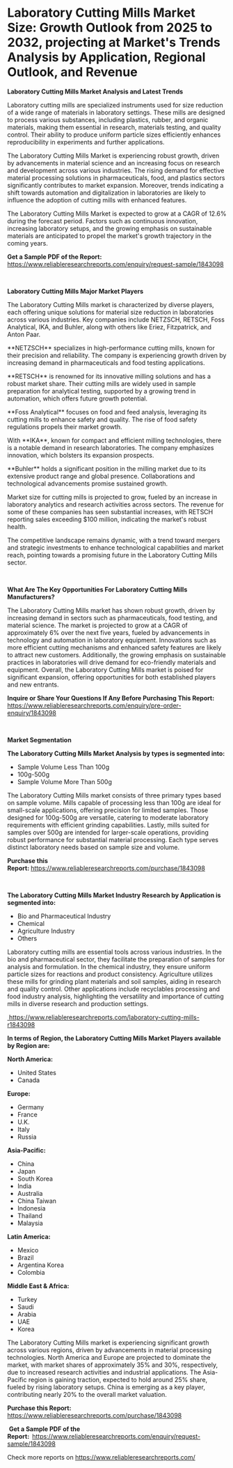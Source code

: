 <p><h1>Laboratory Cutting Mills Market Size: Growth Outlook from 2025 to 2032, projecting at Market's Trends Analysis by Application, Regional Outlook, and Revenue</h1></p><p><strong>Laboratory Cutting Mills Market Analysis and Latest Trends</strong></p>
<p><p>Laboratory cutting mills are specialized instruments used for size reduction of a wide range of materials in laboratory settings. These mills are designed to process various substances, including plastics, rubber, and organic materials, making them essential in research, materials testing, and quality control. Their ability to produce uniform particle sizes efficiently enhances reproducibility in experiments and further applications.</p><p>The Laboratory Cutting Mills Market is experiencing robust growth, driven by advancements in material science and an increasing focus on research and development across various industries. The rising demand for effective material processing solutions in pharmaceuticals, food, and plastics sectors significantly contributes to market expansion. Moreover, trends indicating a shift towards automation and digitalization in laboratories are likely to influence the adoption of cutting mills with enhanced features.</p><p>The Laboratory Cutting Mills Market is expected to grow at a CAGR of 12.6% during the forecast period. Factors such as continuous innovation, increasing laboratory setups, and the growing emphasis on sustainable materials are anticipated to propel the market's growth trajectory in the coming years.</p></p>
<p><strong>Get a Sample PDF of the Report:&nbsp;</strong> <a href="https://www.reliableresearchreports.com/enquiry/request-sample/1843098?utm_campaign=3213&utm_medium=2&utm_source=Github&utm_content=ia&utm_term=26032025&utm_id=laboratory-cutting-mills">https://www.reliableresearchreports.com/enquiry/request-sample/1843098</a></p>
<p>&nbsp;</p>
<p><strong>Laboratory Cutting Mills Major Market Players</strong></p>
<p><p>The Laboratory Cutting Mills market is characterized by diverse players, each offering unique solutions for material size reduction in laboratories across various industries. Key companies include NETZSCH, RETSCH, Foss Analytical, IKA, and Buhler, along with others like Eriez, Fitzpatrick, and Anton Paar.</p><p>**NETZSCH** specializes in high-performance cutting mills, known for their precision and reliability. The company is experiencing growth driven by increasing demand in pharmaceuticals and food testing applications. </p><p>**RETSCH** is renowned for its innovative milling solutions and has a robust market share. Their cutting mills are widely used in sample preparation for analytical testing, supported by a growing trend in automation, which offers future growth potential.</p><p>**Foss Analytical** focuses on food and feed analysis, leveraging its cutting mills to enhance safety and quality. The rise of food safety regulations propels their market growth.</p><p>With **IKA**, known for compact and efficient milling technologies, there is a notable demand in research laboratories. The company emphasizes innovation, which bolsters its expansion prospects.</p><p>**Buhler** holds a significant position in the milling market due to its extensive product range and global presence. Collaborations and technological advancements promise sustained growth.</p><p>Market size for cutting mills is projected to grow, fueled by an increase in laboratory analytics and research activities across sectors. The revenue for some of these companies has seen substantial increases, with RETSCH reporting sales exceeding $100 million, indicating the market's robust health.</p><p>The competitive landscape remains dynamic, with a trend toward mergers and strategic investments to enhance technological capabilities and market reach, pointing towards a promising future in the Laboratory Cutting Mills sector.</p></p>
<p>&nbsp;</p>
<p><strong>What Are The Key Opportunities For Laboratory Cutting Mills Manufacturers?</strong></p>
<p><p>The Laboratory Cutting Mills market has shown robust growth, driven by increasing demand in sectors such as pharmaceuticals, food testing, and material science. The market is projected to grow at a CAGR of approximately 6% over the next five years, fueled by advancements in technology and automation in laboratory equipment. Innovations such as more efficient cutting mechanisms and enhanced safety features are likely to attract new customers. Additionally, the growing emphasis on sustainable practices in laboratories will drive demand for eco-friendly materials and equipment. Overall, the Laboratory Cutting Mills market is poised for significant expansion, offering opportunities for both established players and new entrants.</p></p>
<p><strong>Inquire or Share Your Questions If Any Before Purchasing This Report:</strong> <a href="https://www.reliableresearchreports.com/enquiry/pre-order-enquiry/1843098?utm_campaign=3213&utm_medium=2&utm_source=Github&utm_content=ia&utm_term=26032025&utm_id=laboratory-cutting-mills">https://www.reliableresearchreports.com/enquiry/pre-order-enquiry/1843098</a></p>
<p>&nbsp;</p>
<p><strong>Market Segmentation</strong></p>
<p><strong>The Laboratory Cutting Mills Market Analysis by types is segmented into:</strong></p>
<p><ul><li>Sample Volume Less Than 100g</li><li>100g-500g</li><li>Sample Volume More Than 500g</li></ul></p>
<p><p>The Laboratory Cutting Mills market consists of three primary types based on sample volume. Mills capable of processing less than 100g are ideal for small-scale applications, offering precision for limited samples. Those designed for 100g-500g are versatile, catering to moderate laboratory requirements with efficient grinding capabilities. Lastly, mills suited for samples over 500g are intended for larger-scale operations, providing robust performance for substantial material processing. Each type serves distinct laboratory needs based on sample size and volume.</p></p>
<p><strong>Purchase this Report:&nbsp;</strong><a href="https://www.reliableresearchreports.com/purchase/1843098?utm_campaign=3213&utm_medium=2&utm_source=Github&utm_content=ia&utm_term=26032025&utm_id=laboratory-cutting-mills">https://www.reliableresearchreports.com/purchase/1843098</a></p>
<p>&nbsp;</p>
<p><strong>The Laboratory Cutting Mills Market Industry Research by Application is segmented into:</strong></p>
<p><ul><li>Bio and Pharmaceutical Industry</li><li>Chemical</li><li>Agriculture Industry</li><li>Others</li></ul></p>
<p><p>Laboratory cutting mills are essential tools across various industries. In the bio and pharmaceutical sector, they facilitate the preparation of samples for analysis and formulation. In the chemical industry, they ensure uniform particle sizes for reactions and product consistency. Agriculture utilizes these mills for grinding plant materials and soil samples, aiding in research and quality control. Other applications include recyclables processing and food industry analysis, highlighting the versatility and importance of cutting mills in diverse research and production settings.</p></p>
<p><a href="https://www.reliableresearchreports.com/laboratory-cutting-mills-r1843098?utm_campaign=3213&utm_medium=2&utm_source=Github&utm_content=ia&utm_term=26032025&utm_id=laboratory-cutting-mills">&nbsp;https://www.reliableresearchreports.com/laboratory-cutting-mills-r1843098</a></p>
<p><strong>In terms of Region, the Laboratory Cutting Mills Market Players available by Region are:</strong></p>
<p>
    <p> <strong> North America: </strong>
        <ul>
            <li>United States</li>
            <li>Canada</li>
        </ul>
        </p> 
    <p> <strong> Europe: </strong>
        <ul>
            <li>Germany</li>
            <li>France</li>
            <li>U.K.</li>
            <li>Italy</li>
            <li>Russia</li>
        </ul>
        </p> 
    <p> <strong> Asia-Pacific: </strong>
        <ul>
            <li>China</li>
            <li>Japan</li>
            <li>South Korea</li>
            <li>India</li>
            <li>Australia</li>
            <li>China Taiwan</li>
            <li>Indonesia</li>
            <li>Thailand</li>
            <li>Malaysia</li>
        </ul>
        </p> 
    <p> <strong> Latin America: </strong>
        <ul>
            <li>Mexico</li>
            <li>Brazil</li>
            <li>Argentina Korea</li>
            <li>Colombia</li>
        </ul>
        </p> 
    <p> <strong> Middle East & Africa: </strong>
        <ul>
            <li>Turkey</li>
            <li>Saudi</li>
            <li>Arabia</li>
            <li>UAE</li>
            <li>Korea</li>
        </ul>
    </p>
    </p>
<p><p>The Laboratory Cutting Mills market is experiencing significant growth across various regions, driven by advancements in material processing technologies. North America and Europe are projected to dominate the market, with market shares of approximately 35% and 30%, respectively, due to increased research activities and industrial applications. The Asia-Pacific region is gaining traction, expected to hold around 25% share, fueled by rising laboratory setups. China is emerging as a key player, contributing nearly 20% to the overall market valuation.</p></p>
<p><strong>Purchase this Report: </strong><a href="https://www.reliableresearchreports.com/purchase/1843098?utm_campaign=3213&utm_medium=2&utm_source=Github&utm_content=ia&utm_term=26032025&utm_id=laboratory-cutting-mills">https://www.reliableresearchreports.com/purchase/1843098</a></p>
<p>&nbsp;<strong>Get a Sample PDF of the Report:&nbsp;&nbsp;</strong><a href="https://www.reliableresearchreports.com/enquiry/request-sample/1843098?utm_campaign=3213&utm_medium=2&utm_source=Github&utm_content=ia&utm_term=26032025&utm_id=laboratory-cutting-mills">https://www.reliableresearchreports.com/enquiry/request-sample/1843098</a></p>
<p><strong></strong></p>
<p>Check more reports on <a href="https://www.reliableresearchreports.com/?utm_campaign=3213&utm_medium=2&utm_source=Github&utm_content=ia&utm_term=26032025&utm_id=laboratory-cutting-mills">https://www.reliableresearchreports.com/</a></p>